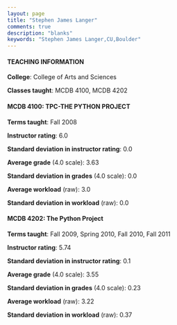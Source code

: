 ```yaml
---
layout: page
title: "Stephen James Langer" 
comments: true
description: "blanks"
keywords: "Stephen James Langer,CU,Boulder"
---
```

<head>
<script src="https://ajax.googleapis.com/ajax/libs/jquery/2.1.3/jquery.min.js"></script>
<script src="https://dl.dropboxusercontent.com/s/pc42nxpaw1ea4o9/highcharts.js?dl=0"></script>
<!-- <script src="../assets/js/highcharts.js"></script> -->
<style type="text/css">@font-face {
	font-family: "Bebas Neue";
	src: url(https://www.filehosting.org/file/details/544349/BebasNeue Regular.otf) format("opentype");
	}
	h1.Bebas { 
		font-family: "Bebas Neue", Verdana, Tahoma;
	}
</style>
</head>
	   
#### TEACHING INFORMATION

**College**: College of Arts and Sciences

**Classes taught**: MCDB 4100, MCDB 4202

#### MCDB 4100: TPC-THE PYTHON PROJECT

**Terms taught**: Fall 2008

**Instructor rating**: 6.0

**Standard deviation in instructor rating**: 0.0

**Average grade** (4.0 scale): 3.63

**Standard deviation in grades** (4.0 scale): 0.0

**Average workload** (raw): 3.0

**Standard deviation in workload** (raw): 0.0

#### MCDB 4202: The Python Project

**Terms taught**: Fall 2009, Spring 2010, Fall 2010, Fall 2011

**Instructor rating**: 5.74

**Standard deviation in instructor rating**: 0.1

**Average grade** (4.0 scale): 3.55

**Standard deviation in grades** (4.0 scale): 0.23

**Average workload** (raw): 3.22

**Standard deviation in workload** (raw): 0.37

